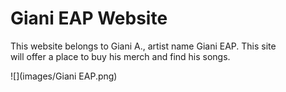 # Giani EAP Website

This website belongs to Giani A., artist name Giani EAP. This site \
will offer a place to buy his merch and find his songs.

![](images/Giani EAP.png)